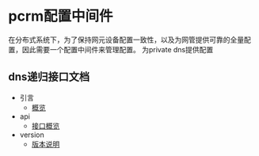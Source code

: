# pcrm配置中间件

在分布式系统下，为了保持网元设备配置一致性，以及为网管提供可靠的全量配置，因此需要一个配置中间件来管理配置。
为private dns提供配置

## dns递归接口文档
- 引言
	- [概览](doc/ybind/引言.md)
- api
	- [接口概览](doc/ybind/接口概览.md)
- version
	- [版本说明](doc/ybind/版本说明.md)

